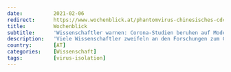 ```yaml
---
date:          2021-02-06
redirect:      https://www.wochenblick.at/phantomvirus-chinesisches-cdc-gibt-zu-das-virus-wurde-nicht-isoliert/
title:         Wochenblick
subtitle:      'Wissenschaftler warnen: Corona-Studien beruhen auf Modellen, nicht Fakten'
description:   'Viele Wissenschaftler zweifeln an den Forschungen zum Corona-Virus und kritisieren, dass das Virus nie richtig isoliert wurde.'
country:       [AT]
categories:    [Wissenschaft]
tags:          [virus-isolation]
---
```

